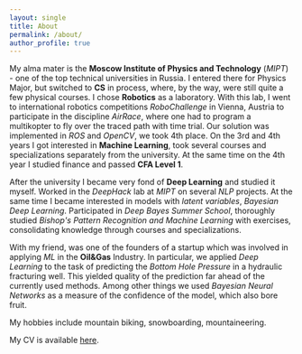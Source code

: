 ```yaml
---
layout: single
title: About
permalink: /about/
author_profile: true
---
```


My alma mater is the **Moscow Institute of Physics and Technology** (*MIPT*) - one of the top technical universities in Russia. I entered there for Physics Major, but switched to **CS** in process, where, by the way, were still quite a few physical courses. I chose **Robotics** as a laboratory. With this lab, I went to international robotics competitions *RoboChallenge* in Vienna, Austria to participate in the discipline *AirRace*, where one had to program a multikopter to fly over the traced path with time trial. Our solution was implemented in *ROS* and *OpenCV*, we took 4th place. On the 3rd and 4th years I got interested in **Machine Learning**, took several courses and specializations separately from the university. At the same time on the 4th year I studied finance and passed **CFA Level 1**.


After the university I became very fond of **Deep Learning** and studied it myself. Worked in the *DeepHack* lab at *MIPT* on several *NLP* projects. At the same time I became interested in models with *latent variables*, *Bayesian Deep Learning*. Participated in *Deep Bayes Summer School*, thoroughly studied *Bishop's Pattern Recognition and Machine Learning* with exercises, consolidating knowledge through courses and specializations.


With my friend, was one of the founders of a startup which was involved in applying *ML* in the **Oil&Gas** Industry. In particular, we applied *Deep Learning* to the task of predicting the *Bottom Hole Pressure* in a hydraulic fracturing well. This yielded quality of the prediction far ahead of the currently used methods. Among other things we used *Bayesian Neural Networks* as a measure of the confidence of the model, which also bore fruit.


My hobbies include mountain biking, snowboarding, mountaineering.


My CV is available [here](/cv/).
